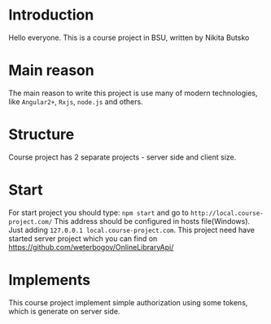 # Introduction
Hello everyone. This is a course project in BSU, written by Nikita Butsko
# Main reason
The main reason to write this project is use many of modern technologies, like `Angular2+`, `Rxjs`, `node.js` and others.
# Structure
Course project has 2 separate projects - server side and client size.
# Start
For start project you should type: `npm start` and go to `http://local.course-project.com/`
This address should be configured in hosts file(Windows). Just adding `127.0.0.1 local.course-project.com`.
This project need have started server project which you can find on https://github.com/weterbogov/OnlineLibraryApi/
# Implements
This course project implement simple authorization using some tokens, which is generate on server side.
